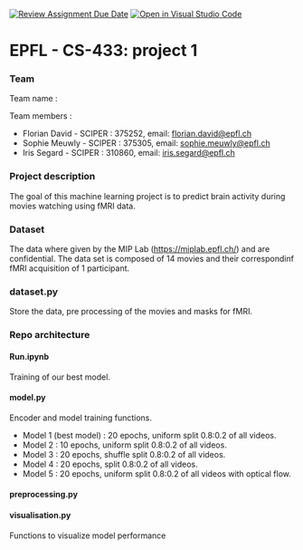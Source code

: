 [![Review Assignment Due Date](https://classroom.github.com/assets/deadline-readme-button-24ddc0f5d75046c5622901739e7c5dd533143b0c8e959d652212380cedb1ea36.svg)](https://classroom.github.com/a/fEFF99tU)
[![Open in Visual Studio Code](https://classroom.github.com/assets/open-in-vscode-718a45dd9cf7e7f842a935f5ebbe5719a5e09af4491e668f4dbf3b35d5cca122.svg)](https://classroom.github.com/online_ide?assignment_repo_id=13271031&assignment_repo_type=AssignmentRepo)

# EPFL - CS-433: project 1
### Team 
Team name : 

Team members : 
- Florian David  -  SCIPER : 375252, email: florian.david@epfl.ch
- Sophie Meuwly  -  SCIPER : 375305, email: sophie.meuwly@epfl.ch
- Iris Segard  -  SCIPER : 310860, email: iris.segard@epfl.ch

### Project description
The goal of this machine learning project is to predict brain activity during movies watching using fMRI data.
### Dataset
The data where given by the MIP Lab (https://miplab.epfl.ch/) and are confidential. The data set is composed of 14 movies and their correspondinf fMRI acquisition of 1 participant. 

### dataset.py
Store the data, pre processing of the movies and masks for fMRI.
### Repo architecture

#### Run.ipynb 
Training of our best model.

#### model.py
Encoder and model training functions. 
- Model 1 (best model) : 20 epochs, uniform split 0.8:0.2 of all videos.
- Model 2 : 10 epochs, uniform split 0.8:0.2 of all videos.
- Model 3 : 20 epochs, shuffle split 0.8:0.2 of all videos.
- Model 4 : 20 epochs, split 0.8:0.2 of all videos.
- Model 5 : 20 epochs, uniform split 0.8:0.2 of all videos with optical flow.

#### preprocessing.py 


#### visualisation.py
Functions to visualize model performance


